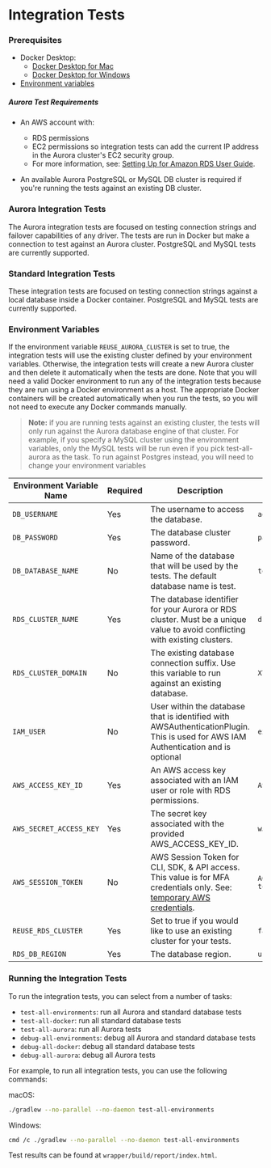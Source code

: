 # Integration Tests

### Prerequisites

- Docker Desktop:
    - [Docker Desktop for Mac](https://docs.docker.com/desktop/install/mac-install/)
    - [Docker Desktop for Windows](https://docs.docker.com/desktop/install/windows-install/)
- [Environment variables](#Environment-Variables)

##### Aurora Test Requirements
- An AWS account with:
    - RDS permissions
    - EC2 permissions so integration tests can add the current IP address in the Aurora cluster's EC2 security group.
    - For more information, see: [Setting Up for Amazon RDS User Guide](https://docs.aws.amazon.com/AmazonRDS/latest/UserGuide/CHAP_SettingUp.html).

- An available Aurora PostgreSQL or MySQL DB cluster is required if you're running the tests against an existing DB cluster.

### Aurora Integration Tests

The Aurora integration tests are focused on testing connection strings and failover capabilities of any driver.
The tests are run in Docker but make a connection to test against an Aurora cluster.
PostgreSQL and MySQL tests are currently supported.

### Standard Integration Tests

These integration tests are focused on testing connection strings against a local database inside a Docker container.
PostgreSQL and MySQL tests are currently supported.

### Environment Variables

If the environment variable `REUSE_AURORA_CLUSTER` is set to true, the integration tests will use the existing cluster defined by your environment variables. Otherwise, the integration tests will create a new Aurora cluster and then delete it automatically when the tests are done. Note that you will need a valid Docker environment to run any of the integration tests because they are run using a Docker environment as a host. The appropriate Docker containers will be created automatically when you run the tests, so you will not need to execute any Docker commands manually.

>**Note:** if you are running tests against an existing cluster, the tests will only run against the Aurora database engine of that cluster. For example, if you specify a MySQL cluster using the environment variables, only the MySQL tests will be run even if you pick test-all-aurora as the task. To run against Postgres instead, you will need to change your environment variables

| Environment Variable Name | Required | Description                                                                                                                                                                                                      | Example Value                                |
|---------------------------|----------|------------------------------------------------------------------------------------------------------------------------------------------------------------------------------------------------------------------|----------------------------------------------|
| `DB_USERNAME`             | Yes      | The username to access the database.                                                                                                                                                                             | `admin`                                      |
| `DB_PASSWORD`             | Yes      | The database cluster password.                                                                                                                                                                                   | `password`                                   |
| `DB_DATABASE_NAME`        | No       | Name of the database that will be used by the tests. The default database name is test.                                                                                                                          | `test_db_name`                               |
| `RDS_CLUSTER_NAME`        | Yes      | The database identifier for your Aurora or RDS cluster. Must be a unique value to avoid conflicting with existing clusters.                                                                                      | `db-identifier`                              |
| `RDS_CLUSTER_DOMAIN`      | No       | The existing database connection suffix. Use this variable to run against an existing database.                                                                                                                  | `XYZ.us-east-2.rds.amazonaws.com`            |
| `IAM_USER`                | No       | User within the database that is identified with AWSAuthenticationPlugin. This is used for AWS IAM Authentication and is optional                                                                                | `example_user_name`                          |
| `AWS_ACCESS_KEY_ID`       | Yes      | An AWS access key associated with an IAM user or role with RDS permissions.                                                                                                                                      | `ASIAIOSFODNN7EXAMPLE`                       |
| `AWS_SECRET_ACCESS_KEY`   | Yes      | The secret key associated with the provided AWS_ACCESS_KEY_ID.                                                                                                                                                   | `wJalrXUtnFEMI/K7MDENG/bPxRfiCYEXAMPLEKEY`   |
| `AWS_SESSION_TOKEN`       | No       | AWS Session Token for CLI, SDK, & API access. This value is for MFA credentials only. See: [temporary AWS credentials](https://docs.aws.amazon.com/IAM/latest/UserGuide/id_credentials_temp_use-resources.html). | `AQoDYXdzEJr...<remainder of session token>` |                                          |
| `REUSE_RDS_CLUSTER`       | Yes      | Set to true if you would like to use an existing cluster for your tests.                                                                                                                                         | `false`                                      |
| `RDS_DB_REGION`           | Yes      | The database region.                                                                                                                                                                                             | `us-east-2`                                  |

### Running the Integration Tests

To run the integration tests, you can select from a number of tasks:
- `test-all-environments`: run all Aurora and standard database tests
- `test-all-docker`: run all standard database tests
- `test-all-aurora`: run all Aurora tests
- `debug-all-environments`: debug all Aurora and standard database tests
- `debug-all-docker`: debug all standard database tests
- `debug-all-aurora`: debug all Aurora tests

For example, to run all integration tests, you can use the following commands:

macOS:
```bash
./gradlew --no-parallel --no-daemon test-all-environments
```

Windows:
```bash
cmd /c ./gradlew --no-parallel --no-daemon test-all-environments
```

Test results can be found at `wrapper/build/report/index.html`.
